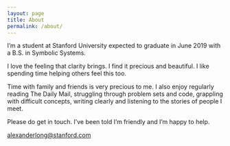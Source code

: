 ```yaml
---
layout: page
title: About
permalink: /about/
---
```


I’m a student at Stanford University expected to graduate in June 2019 with a B.S. in Symbolic Systems.

I love the feeling that clarity brings. I find it precious and beautiful. I like spending time helping others feel this too.

Time with family and friends is very precious to me. I also enjoy regularly reading The Daily Mail, struggling through problem sets and code, grappling with difficult concepts, writing clearly and listening to the stories of people I meet.

Please do get in touch. I’ve been told I’m friendly and I’m happy to help.

[alexanderlong@stanford.com](mailto:alexanderlong@stanford.edu)
